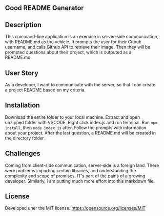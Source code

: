 ## Good README Generator

## Description

This command-line application is an exercise in server-side communication, with README.md as the vehicle. It prompts the user for their Github username, and calls Github API to retrieve their image. Then they will be prompted questions about their project, which is outputed as a README.md.

## User Story

As a developer, I want to communicate with the server, so that I can create a project README based on my criteria.

## Installation

Download the entire folder to your local machine. Extract and open unzipped folder with VSCODE. Right click index.js and run terminal. Run `npm install`, then `node index.js` after. Follow the prompts with information about your project. After the last question, a README.md will be created in the directory folder.

## Challenges

Coming from client-side communication, server-side is a foreign land. There were problems importing certain libraries, and understanding the complexity and scope of promises. IT's part of the pains of a growing developer. Similarly, I am putting much more effort into this markdown file.

## License

Developed uner the MIT license. https://opensource.org/licenses/MIT